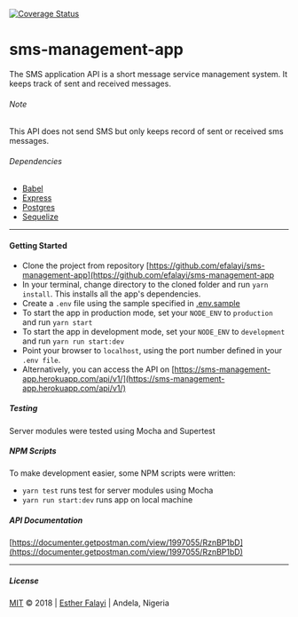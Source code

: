 [![Coverage Status](https://coveralls.io/repos/github/efalayi/sms-management-app/badge.svg?branch=develop)](https://coveralls.io/github/efalayi/sms-management-app?branch=develop)
# sms-management-app
The SMS application API is a short message service management system. It keeps track of sent and received messages. 

###### Note
This API does not send SMS but only keeps record of sent or received sms messages.

###### Dependencies
- [Babel](https://babeljs.io/)
- [Express](https://expressjs.com/)
- [Postgres](https://www.postgresql.org/)
- [Sequelize](http://docs.sequelizejs.com/)

***
#### Getting Started
- Clone the project from repository [https://github.com/efalayi/sms-management-app](https://github.com/efalayi/sms-management-app
- In your terminal, change directory to the cloned folder and run `yarn install`. This installs all the app's dependencies.
- Create a `.env` file using the sample specified in [.env.sample](.env.sample)
- To start the app in production mode, set your `NODE_ENV` to `production` and run `yarn start`
- To start the app in development mode, set your `NODE_ENV` to `development` and run `yarn run start:dev`
- Point your browser to `localhost`, using the port number defined in your `.env file`.
- Alternatively, you can access the API on [https://sms-management-app.herokuapp.com/api/v1/](https://sms-management-app.herokuapp.com/api/v1/)

##### Testing
Server modules were tested using Mocha and Supertest

##### NPM Scripts
To make development easier, some NPM scripts were written:
- `yarn test` runs test for server modules using Mocha
- `yarn run start:dev` runs app on local machine

##### API Documentation
[https://documenter.getpostman.com/view/1997055/RznBP1bD](https://documenter.getpostman.com/view/1997055/RznBP1bD)

***
##### License
[MIT](LICENSE.txt) © 2018 | [Esther Falayi](github.com/andela-efalayi/) | 
Andela, Nigeria

